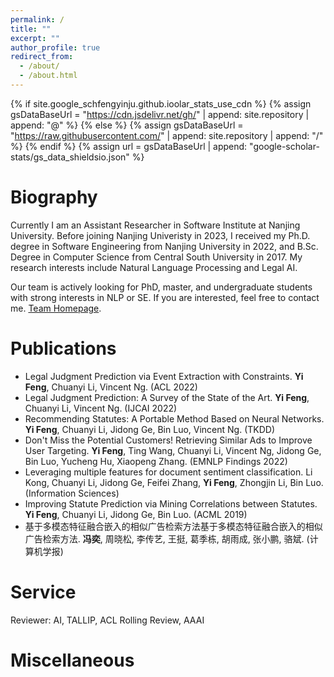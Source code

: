 ```yaml
---
permalink: /
title: ""
excerpt: ""
author_profile: true
redirect_from: 
  - /about/
  - /about.html
---
```


{% if site.google_schfengyinju.github.ioolar_stats_use_cdn %}
{% assign gsDataBaseUrl = "https://cdn.jsdelivr.net/gh/" | append: site.repository | append: "@" %}
{% else %}
{% assign gsDataBaseUrl = "https://raw.githubusercontent.com/" | append: site.repository | append: "/" %}
{% endif %}
{% assign url = gsDataBaseUrl | append: "google-scholar-stats/gs_data_shieldsio.json" %}

<span class='anchor' id='about-me'></span>

# Biography

Currently I am an Assistant Researcher in Software Institute at Nanjing University. Before joining Nanjing Univeristy in 2023, I received my Ph.D. degree in Software Engineering from Nanjing University in 2022, and B.Sc. Degree in Computer Science from Central South University in 2017.
My research interests include Natural Language Processing and Legal AI.

Our team is actively looking for PhD, master, and undergraduate students with strong interests in NLP or SE. If you are interested, feel free to contact me. [Team Homepage](http://liplab.site/).

# Publications 
- Legal Judgment Prediction via Event Extraction with Constraints. **Yi Feng**, Chuanyi Li, Vincent Ng. (ACL 2022)
- Legal Judgment Prediction: A Survey of the State of the Art. **Yi Feng**, Chuanyi Li, Vincent Ng. (IJCAI 2022)
- Recommending Statutes: A Portable Method Based on Neural Networks. **Yi Feng**, Chuanyi Li, Jidong Ge, Bin Luo, Vincent Ng. (TKDD)
- Don't Miss the Potential Customers! Retrieving Similar Ads to Improve User Targeting. **Yi Feng**, Ting Wang, Chuanyi Li, Vincent Ng, Jidong Ge, Bin Luo, Yucheng Hu, Xiaopeng Zhang. (EMNLP Findings 2022)
- Leveraging multiple features for document sentiment classification. Li Kong, Chuanyi Li, Jidong Ge, Feifei Zhang, **Yi Feng**, Zhongjin Li, Bin Luo. (Information Sciences)
- Improving Statute Prediction via Mining Correlations between Statutes. **Yi Feng**, Chuanyi Li, Jidong Ge, Bin Luo. (ACML 2019)
- 基于多模态特征融合嵌入的相似广告检索方法基于多模态特征融合嵌入的相似广告检索方法. **冯奕**, 周晓松, 李传艺, 王挺, 葛季栋, 胡雨成, 张小鹏, 骆斌. (计算机学报)


# Service
Reviewer: AI, TALLIP, ACL Rolling Review, AAAI

# Miscellaneous

